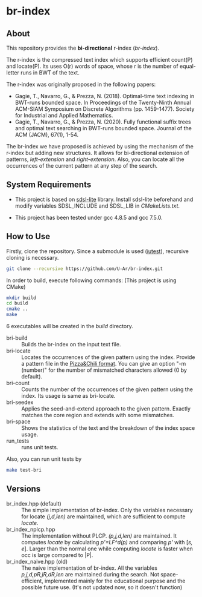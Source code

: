 # br-index

## About

This repository provides the __bi-directional__ r-index (_br-index_).

The r-index is the compressed text index which supports efficient count(P) and locate(P).
Its uses O(r) words of space, whose r is the number of equal-letter runs in BWT of the text.

The r-index was originally proposed in the following papers:
- Gagie, T., Navarro, G., & Prezza, N. (2018). Optimal-time text indexing in BWT-runs bounded space. In Proceedings of the Twenty-Ninth Annual ACM-SIAM Symposium on Discrete Algorithms (pp. 1459-1477). Society for Industrial and Applied Mathematics.
- Gagie, T., Navarro, G., & Prezza, N. (2020). Fully functional suffix trees and optimal text searching in BWT-runs bounded space. Journal of the ACM (JACM), 67(1), 1-54.

The br-index we have proposed is achieved by using the mechanism of the r-index but adding new structures. It allows for bi-directional extension of patterns, _left-extension_ and _right-extension_. Also, you can locate all the occurrences of the current pattern at any step of the search.

## System Requirements

- This project is based on [sdsl-lite](https://github.com/simongog/sdsl-lite) library.
Install sdsl-lite beforehand and modify variables SDSL_INCLUDE and SDSL_LIB in _CMakeLists.txt_.

- This project has been tested under gcc 4.8.5 and gcc 7.5.0.

## How to Use

Firstly, clone the repository. Since a submodule is used ([iutest](https://github.com/srz-zumix/iutest)), recursive cloning is necessary.
```bash
git clone --recursive https://github.com/U-Ar/br-index.git
```
In order to build, execute following commands: (This project is using CMake)
```bash
mkdir build
cd build
cmake ..
make
```
6 executables will be created in the _build_ directory.
<dl>
	<dt>bri-build</dt>
	<dd>Builds the br-index on the input text file.</dd>
	<dt>bri-locate</dt>
	<dd>Locates the occurrences of the given pattern using the index. Provide a pattern file in 
	the <a href="https://pizzachili.dcc.uchile.cl/experiments.html">Pizza&Chili format</a>. You can give an option "-m (number)" for the number of mismatched characters allowed (0 by default).</dd>
	<dt>bri-count</dt>
	<dd>Counts the number of the occurrences of the given pattern using the index. Its usage is same as bri-locate.</dd>
	<dt>bri-seedex</dt>
	<dd>Applies the seed-and-extend approach to the given pattern. Exactly matches the core region and extends with some mismatches.</dd>
	<dt>bri-space</dt>
	<dd>Shows the statistics of the text and the breakdown of the index space usage.</dd>
	<dt>run_tests</dt>
	<dd>runs unit tests.</dd>
</dl>

Also, you can run unit tests by
```bash
make test-bri
```

## Versions

<dl>
	<dt>br_index.hpp (default)</dt>
	<dd>The simple implementation of br-index. Only the variables necessary for locate <i>(j,d,len)</i> are maintained, which are sufficient to compute <i>locate.</i></dd>
	<dt>br_index_nplcp.hpp</dt>
	<dd>The implementation without PLCP. <i>(p,j,d,len)</i> are maintained. It computes <i>locate</i> by calculating <i>p'=LF^d(p)</i> and comparing <i>p'</i> with
	[<i>s, e</i>]. Larger than the normal one while computing <i>locate</i> is faster when occ is large compared to |P|.
	<dt>br_index_naive.hpp (old)</dt>
	<dd>The naive implementation of br-index. All the variables <i>p,j,d,pR,jR,dR,len</i> are maintained during the search. Not space-efficient, implemented mainly for the educational purpose and the possible future use. (It's not updated now, so it doesn't function)</dd>
</dl>
